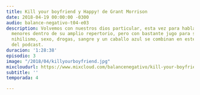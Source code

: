```yaml
---
title: Kill your boyfriend y Happy! de Grant Morrison
date: 2018-04-19 00:00:00 -0300
audio: balance-negativo-t04-e03
description: Volvemos con nuestros dios particular, esta vez para hablar de dos obras
  menores dentro de su amplio repertorio, pero con bastante jugo para sacar. Revolución,
  nihilismo, sexo, drogas, sangre y un caballo azul se combinan en este nuevo episodio
  del podcast.
duracion: '1:28:38'
episodio: 3
image: "/2018/04/killyourboyfriend.jpg"
mixcloudurl: https://www.mixcloud.com/balancenegativo/kill-your-boyfriend-y-happy-de-grant-morrison/
subtitle: ''
temporada: 4

---
```

